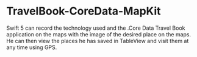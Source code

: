 # TravelBook-CoreData-MapKit
 Swift 5 can record the technology used and the .Core Data Travel Book application on the maps with the image of the desired place on the maps. He can then view the places he has saved in TableView and visit them at any time using GPS.
